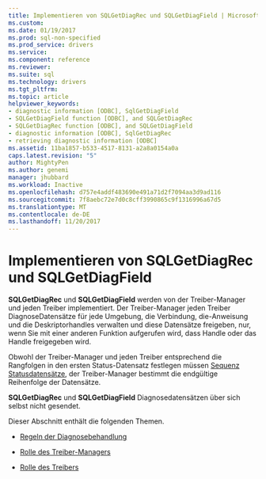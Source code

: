 ```yaml
---
title: Implementieren von SQLGetDiagRec und SQLGetDiagField | Microsoft Docs
ms.custom: 
ms.date: 01/19/2017
ms.prod: sql-non-specified
ms.prod_service: drivers
ms.service: 
ms.component: reference
ms.reviewer: 
ms.suite: sql
ms.technology: drivers
ms.tgt_pltfrm: 
ms.topic: article
helpviewer_keywords:
- diagnostic information [ODBC], SqlGetDiagField
- SQLGetDiagField function [ODBC], and SQLGetDiagRec
- SQLGetDiagRec function [ODBC], and SQLGetDiagField
- diagnostic information [ODBC], SqlGetDiagRec
- retrieving diagnostic information [ODBC]
ms.assetid: 11ba1857-b533-4517-8131-a2a8a0154a0a
caps.latest.revision: "5"
author: MightyPen
ms.author: genemi
manager: jhubbard
ms.workload: Inactive
ms.openlocfilehash: d757e4addf483690e491a71d2f7094aa3d9ad116
ms.sourcegitcommit: 7f8aebc72e7d0c8cff3990865c9f1316996a67d5
ms.translationtype: MT
ms.contentlocale: de-DE
ms.lasthandoff: 11/20/2017
---
```

# <a name="implementing-sqlgetdiagrec-and-sqlgetdiagfield"></a>Implementieren von SQLGetDiagRec und SQLGetDiagField
**SQLGetDiagRec** und **SQLGetDiagField** werden von der Treiber-Manager und jeden Treiber implementiert. Der Treiber-Manager jeden Treiber DiagnoseDatensätze für jede Umgebung, die Verbindung, die-Anweisung und die Deskriptorhandles verwalten und diese Datensätze freigeben, nur, wenn Sie mit einer anderen Funktion aufgerufen wird, dass Handle oder das Handle freigegeben wird.  
  
 Obwohl der Treiber-Manager und jeden Treiber entsprechend die Rangfolgen in den ersten Status-Datensatz festlegen müssen [Sequenz Statusdatensätze](../../../odbc/reference/develop-app/sequence-of-status-records.md), der Treiber-Manager bestimmt die endgültige Reihenfolge der Datensätze.  
  
 **SQLGetDiagRec** und **SQLGetDiagField** Diagnosedatensätzen über sich selbst nicht gesendet.  
  
 Dieser Abschnitt enthält die folgenden Themen.  
  
-   [Regeln der Diagnosebehandlung](../../../odbc/reference/develop-app/diagnostic-handling-rules.md)  
  
-   [Rolle des Treiber-Managers](../../../odbc/reference/develop-app/role-of-the-driver-manager.md)  
  
-   [Rolle des Treibers](../../../odbc/reference/develop-app/role-of-the-driver.md)
